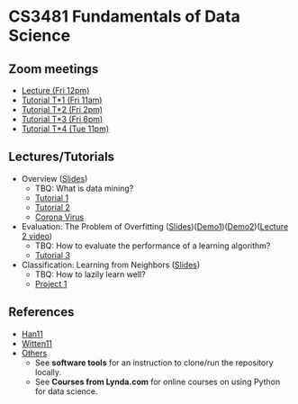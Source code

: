 # CS3481 Fundamentals of Data Science

## Zoom meetings

- [Lecture (Fri 12pm)](https://cityu.zoom.us/j/419080687?pwd=cHV6a0J0VHFlRXVvM0g2Qm5jc0RNUT09)
- [Tutorial T\*1 (Fri 11am)](https://cityu.zoom.us/j/741795153?pwd=WGk0TmtZMnlMZ3JmWEV2Z1NOY1MzUT09)
- [Tutorial T\*2 (Fri 2pm)](https://cityu.zoom.us/j/463420369?pwd=VG9OTUVuTFRGMUtMZm0xMk1CNnV2UT09)
- [Tutorial T\*3 (Fri 6pm)](https://cityu.zoom.us/j/459424240?pwd=elJ1NkRTamxGbHNjSWRCZGhnMFY4UT09)
- [Tutorial T\*4 (Tue 11pm)](https://cityu.zoom.us/j/667512614?pwd=NVFid0w5c2tzbGVRWUExcVF3blJ1Zz09)

## Lectures/Tutorials

- Overview ([Slides](https://portland-my.sharepoint.com/:p:/g/personal/chaozhao6-c_ad_cityu_edu_hk/EUFq0nbl5tFHpKsbY0rwqcsBRy2ANsxS0CP_4O4TrZ1qwg?e=zY3455))
  - TBQ: What is data mining?
  - [Tutorial 1](./CS3481_Tutorial_1.ipynb)
  - [Tutorial 2](./CS3481_Tutorial_2.ipynb)
  - [Corona Virus](./CS3481_Coronavirus.ipynb)
- Evaluation: The Problem of Overfitting ([Slides](https://portland-my.sharepoint.com/:p:/g/personal/chaozhao6-c_ad_cityu_edu_hk/ER0JRhCMp0JMob9Qa7Sp1DIBkQK2WiYu3ybJhUqryuKWNg?e=QZ9JHo))([Demo1](./CS3481_Unbiased_estimate.ipynb))([Demo2](./CS3481_Biased_estimate.ipynb))([Lecture 2 video](https://cityu.zoom.us/rec/share/-JxVE-DJ2WdLbK_N1B7NC4EsPIrKeaa8gCQe_vNeyxz3gRJW2de9xtP80M_7pViD))
  - TBQ: How to evaluate the performance of a learning algorithm?
  - [Tutorial 3](./CS3481_Tutorial_3.ipynb)
- Classification: Learning from Neighbors ([Slides](https://portland-my.sharepoint.com/:p:/g/personal/chaozhao6-c_ad_cityu_edu_hk/EXxoh501hWpEix3mv_nc9wEBBaHyhFg1S415B3nqq0pwsA?e=LLUNk5))
  - TBQ: How to lazily learn well?
  - [Project 1](./CS3481_Project_1.ipynb)

## References

- [Han11](http://www.sciencedirect.com/science/book/9780123814791)
- [Witten11](http://ebookcentral.proquest.com/lib/cityuhk/detail.action?docID=634862)
- [Others](./CS3481_References.ipynb)
  - See **software tools** for an instruction to clone/run the repository locally.
  - See **Courses from Lynda.com** for online courses on using Python for data science.
